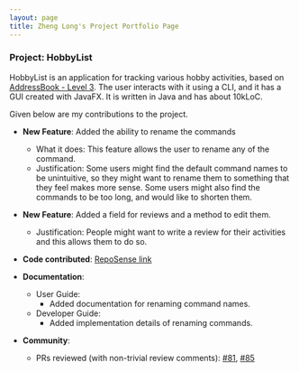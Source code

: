 ```yaml
---
layout: page
title: Zheng Long's Project Portfolio Page
---
```


### Project: HobbyList

HobbyList is an application for tracking various hobby activities, based on [AddressBook - Level 3](https://github.com/nus-cs2103-AY2223S1/tp). The user interacts with it using a CLI, and it has a GUI created with JavaFX. It is written in Java and has about 10kLoC.

Given below are my contributions to the project.

* **New Feature**: Added the ability to rename the commands
    * What it does: This feature allows the user to rename any of the command.
    * Justification: Some users might find the default command names to be unintuitive, so they might want to rename them to something that they feel makes more sense. Some users might also find the commands to be too long, and would like to shorten them.

* **New Feature**: Added a field for reviews and a method to edit them.
    * Justification: People might want to write a review for their activities and this allows them to do so.

* **Code contributed**: [RepoSense link](https://nus-cs2103-ay2223s1.github.io/tp-dashboard/?search=zhenglong3&breakdown=true)

* **Documentation**:
    * User Guide:
        * Added documentation for renaming command names.
    * Developer Guide:
        * Added implementation details of renaming commands.

* **Community**:
    * PRs reviewed (with non-trivial review comments): [#81](https://github.com/AY2223S1-CS2103T-T12-3/tp/pull/81), [#85](https://github.com/AY2223S1-CS2103T-T12-3/tp/pull/85)
